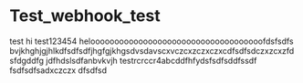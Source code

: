 # Test_webhook_test
test
hi
test123454
heloooooooooooooooooooooooooooooooooooofdsfsdfs
bvjkhghjgjhlkdfsdfsdfjhgfgjkhgsdvsdavscxvczcxzczxczxcdfsdfsdczxzcxzfdsfdgddfg
jdfhdslsdfanbvkvjh
testrcrccr4abcddfhfydsfsdfsddfssdf
fsdfsdfsadxczczx
dfsdfsd
